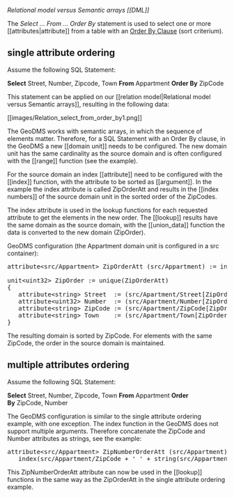 *Relational model versus Semantic arrays [[DML]]*

The *Select ... From ... Order By* statement is used to select one or more [[attributes|attribute]] from a table with an [Order By Clause](https://en.wikipedia.org/wiki/Order_by%7COrder) (sort criterium).

## single attribute ordering

Assume the following SQL Statement:

**Select** Street, Number, Zipcode, Town **From** Appartment **Order By** ZipCode

This statement can be applied on our [[relation model|Relational model versus Semantic arrays]], resulting in the following data:

[[images/Relation_select_from_order_by1.png]]

The GeoDMS works with semantic arrays, in which the sequence of elements matter. Therefore, for a SQL Statement with an Order By clause, in the GeoDMS a new [[domain unit]] needs to be configured. The new domain unit has the same cardinality as the source domain and is often configured with the [[range]] function (see the example).

For the source domain an index [[attribute]] need to be configured with the [[index]] function, with the attribute to be sorted as [[argument]]. In the example the index attribute is called ZipOrderAtt and results in the [[index numbers]] of the source domain unit in the sorted order of the ZipCodes.

The index attribute is used in the lookup functions for each requested attribute to get the elements in the new order. The [[lookup]] results have the same domain as the source domain, with the [[union_data]] function the data is converted to the new domain (ZipOrder).

GeoDMS configuration (the Appartment domain unit is configured in a src container):

<pre>
attribute&lt;src/Appartment&gt; ZipOrderAtt (src/Appartment) := index(src/Appartment/ZipCode);

unit&lt;uint32> ZipOrder := unique(ZipOrderAtt)
{
   attribute&lt;string&gt; Street  := (src/Apartment/Street[ZipOrderAtt])[Values];
   attribute&lt;uint32&gt; Number  := (src/Apartment/Number[ZipOrderAtt])[Values];
   attribute&lt;string&gt; ZipCode := (src/Apartment/ZipCode[ZipOrderAtt])[Values];
   attribute&lt;string&gt; Town    := (src/Apartment/Town[ZipOrderAtt])[Values];
}
</pre>

The resulting domain is sorted by ZipCode. For elements with the same ZipCode, the order in the source domain is maintained.

## multiple attributes ordering

Assume the following SQL Statement:

**Select** Street, Number, Zipcode, Town **From** Appartment **Order By** ZipCode, Number

The GeoDMS configuration is similar to the single attribute ordering example, with one exception. The index function in the GeoDMS does not support multiple arguments. Therefore concatenate the ZipCode and Number attributes as strings, see the example:

<pre>
attribute&lt;src/Appartment&gt; ZipNumberOrderAtt (src/Appartment) := 
   index(src/Appartment/ZipCode + '_' + string(src/Appartment/Number));
</pre>

This ZipNumberOrderAtt attribute can now be used in the [[lookup]] functions in the same way as the ZipOrderAtt in the single attribute ordering example.